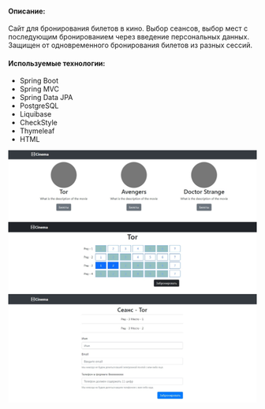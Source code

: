 #### Описание:
Сайт для бронирования билетов в кино. Выбор сеансов, выбор мест с последующим 
бронированием через введение персональных данных. Защищен от одновременного 
бронирования билетов из разных сессий.

#### Используемые технологии:
- Spring Boot
- Spring MVC
- Spring Data JPA
- PostgreSQL
- Liquibase
- CheckStyle  
- Thymeleaf
- HTML

![ScreenShot](images/index.jpg)
![ScreenShot](images/hall.jpg)
![ScreenShot](images/booking.jpg)